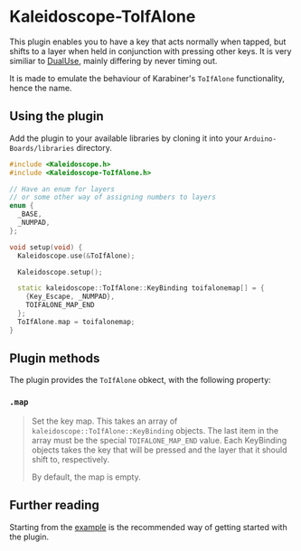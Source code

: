 # Kaleidoscope-ToIfAlone

This plugin enables you to have a key that acts normally when tapped, but shifts to a layer when held in conjunction with pressing other keys.
It is very similiar to [DualUse][], mainly differing by never timing out.

It is made to emulate the behaviour of Karabiner's `ToIfAlone` functionality, hence the name.

## Using the plugin

Add the plugin to your available libraries by cloning it into your `Arduino-Boards/libraries` directory.

```c++
#include <Kaleidoscope.h>
#include <Kaleidoscope-ToIfAlone.h>

// Have an enum for layers
// or some other way of assigning numbers to layers
enum {
  _BASE,
  _NUMPAD,
};

void setup(void) {
  Kaleidoscope.use(&ToIfAlone);

  Kaleidoscope.setup();

  static kaleidoscope::ToIfAlone::KeyBinding toifalonemap[] = {
    {Key_Escape, _NUMPAD},
    TOIFALONE_MAP_END
  };
  ToIfAlone.map = toifalonemap;
}
```

## Plugin methods

The plugin provides the `ToIfAlone` obkect, with the following property:

### `.map`

> Set the key map. This takes an array of `kaleidoscope::ToIfAlone::KeyBinding`
> objects.
> The last item in the array must be the special `TOIFALONE_MAP_END` value.
> Each KeyBinding objects takes the key that will be pressed and the layer that it should shift to, respectively.
>
> By default, the map is empty.

## Further reading

Starting from the [example][] is the recommended way of getting started with the plugin.

  [DualUse]: https://github.com/keyboardio/Kaleidoscope-DualUse
  [example]: https://github.com/jamesnvc/Kaleidoscope-ToIfAlone/blob/master/examples/ToIfAlone/ToIfAlone.ino
